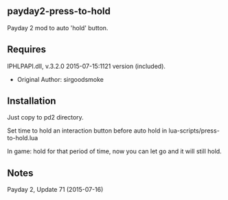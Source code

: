 payday2-press-to-hold
---------------------
Payday 2 mod to auto 'hold' button.

Requires
--------
IPHLPAPI.dll, v.3.2.0 2015-07-15:1121 version (included).
- Original Author: sirgoodsmoke

Installation
------------
Just copy to pd2 directory.

Set time to hold an interaction button before auto hold in lua-scripts/press-to-hold.lua

In game: hold for that period of time, now you can let go and it will still hold.

Notes
-----
Payday 2, Update 71 (2015-07-16)

